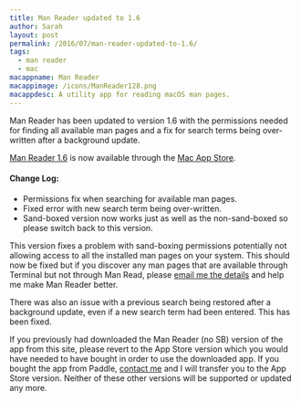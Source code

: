 ```yaml
---
title: Man Reader updated to 1.6
author: Sarah
layout: post
permalink: /2016/07/man-reader-updated-to-1.6/
tags:
  - man reader
  - mac
macappname: Man Reader
macappimage: /icons/ManReader128.png
macappdesc: A utility app for reading macOS man pages.
---
```


Man Reader has been updated to version 1.6 with the permissions needed for finding all available man pages and a fix for search terms being over-written after a background update.

[Man Reader 1.6][1] is now available through the [Mac App Store][2].

#### Change Log:

  * Permissions fix when searching for available man pages.
  * Fixed error with new search term being over-written.
  * Sand-boxed version now works just as well as the non-sand-boxed so please switch back to this version.
  
This version fixes a problem with sand-boxing permissions potentially not allowing access to all the installed man pages on your system. This should now be fixed but if you discover any man pages that are available through Terminal but not through Man Read, please [email me the details][4] and help me make Man Reader better.

There was also an issue with a previous search being restored after a background update, even if a new search term had been entered. This has been fixed.

If you previously had downloaded the Man Reader (no SB) version of the app from this site, please revert to the App Store version which you would have needed to have bought in order to use the downloaded app. If you bought the app from Paddle, [contact me][3] and I will transfer you to the App Store version. Neither of these other versions will be supported or updated any more.


 [1]: /manreader/
 [2]: http://itunes.apple.com/app/man-reader/id522583774?mt=12
 [3]: mailto:sarah@troz.net?subject=Man%20Reader%20transfer%20to%20App%20Store
 [4]: mailto:sarah@troz.net?subject=Man%20Reader%20not%20detecting%20some%20man%20pages
